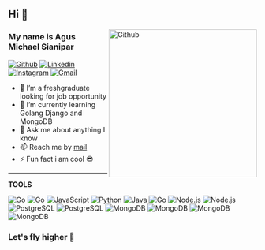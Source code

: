 ## Hi 👋
<img width="300px" align="right" alt="Github" src="https://raw.githubusercontent.com/mayankchaudhary26/Cool-Readme-ideas/master/data/chill%20scene.gif" />

### My name is Agus Michael Sianipar 


[![Github](https://img.shields.io/badge/-Github-000?style=flat&logo=Github&logoColor=white)](https://github.com/agusmichaelsianipar) [![Linkedin](https://img.shields.io/badge/-LinkedIn-blue?style=flat&logo=Linkedin&logoColor=white)](https://www.linkedin.com/in/agus-michael-p-sianipar-bbaa7b189/) [![Instagram](https://img.shields.io/badge/-Instagram-c13584?style=flat&labelColor=c13584&logo=instagram&logoColor=white)](https://www.instagram.com/agusmichaelsianipar/) [![Gmail](https://img.shields.io/badge/-Gmail-c14438?style=flat&logo=Gmail&logoColor=white)](mailto:agusmichaelsianipar99@gmail.com)


- 🔭 I’m a freshgraduate looking for job opportunity
- 🌱 I’m currently learning Golang Django and MongoDB
- 💬 Ask me about anything I know
- 📫 Reach me by [mail](mailto:agusmichaelsianipar99@gmail.com)
- ⚡ Fun fact i am cool 😎

---

**TOOLS**
<p>
    <img alt="Go" src="https://img.shields.io/badge/-php-00ADD8?style=flat-square&amp;logo=Php&amp;logoColor=white&amp;color=blueviolet">
    <img alt="Go" src="https://img.shields.io/badge/-Laravel-00ADD8?style=flat-square&amp;logo=Laravel&amp;logoColor=white&amp;color=red">
    <img alt="JavaScript" src="https://img.shields.io/badge/-JavaScript-F7DF1E?style=flat-square&amp;logo=JavaScript&amp;logoColor=black">
    <img alt="Python" src="https://img.shields.io/badge/-Python-3776AB?style=flat-square&amp;logo=Python&amp;logoColor=white">
    <img alt="Java" src="https://img.shields.io/badge/-Java-007396?style=flat-square&amp;logo=Java&amp;logoColor=white">
    <img alt="Go" src="https://img.shields.io/badge/-Go-00ADD8?style=flat-square&amp;logo=Go&amp;logoColor=white">
    <img alt="Node.js" src="https://img.shields.io/badge/-Node.js-339933?style=flat-square&amp;logo=Node.js&amp;logoColor=white">
    <img alt="Node.js" src="https://img.shields.io/badge/-Hapi.js-339933?style=flat-square&amp;logo=Node.js&amp;logoColor=white">
    <img alt="PostgreSQL" src="https://img.shields.io/badge/-MySQL-4169E1?style=flat-square&amp;logo=MySQL&amp;logoColor=black">
    <img alt="PostgreSQL" src="https://img.shields.io/badge/-PostgreSQL-4169E1?style=flat-square&amp;logo=PostgreSQL&amp;logoColor=white">
    <img alt="MongoDB" src="https://img.shields.io/badge/-MongoDB-47A248?style=flat-square&amp;logo=MongoDB&amp;logoColor=white">
    <img alt="MongoDB" src="https://img.shields.io/badge/-Git-47A248?style=flat-square&amp;logo=Git&amp;logoColor=white&amp;color=orange">
    <img alt="MongoDB" src="https://img.shields.io/badge/-Insomnia-47A248?style=flat-square&amp;logo=Insomnia&amp;logoColor=white&amp;color=blueviolet">
    <img alt="MongoDB" src="https://img.shields.io/badge/-Postman-47A248?style=flat-square&amp;logo=Postman&amp;logoColor=white&amp;color=important">

</p>

### Let's fly higher 🚀
<!-- Your title -->
